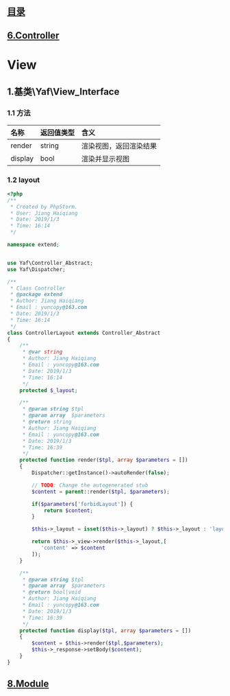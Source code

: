 ## [目录](https://github.com/yuncopy/yafr/blob/master/docs/index.md)

## [6.Controller](https://github.com/yuncopy/yafr/blob/master/docs/yaf/6.Controller.md)

# View

## 1.基类\Yaf\View_Interface

### 1.1 方法
|名称|返回值类型|含义|
|:--|:-------|:---|
|render|string|渲染视图，返回渲染结果|
|display|bool|渲染并显示视图|

### 1.2 layout
```php
<?php
/**
 * Created by PhpStorm.
 * User: Jiang Haiqiang
 * Date: 2019/1/3
 * Time: 16:14
 */

namespace extend;


use Yaf\Controller_Abstract;
use Yaf\Dispatcher;

/**
 * Class Controller
 * @package extend
 * Author: Jiang Haiqiang
 * Email : yuncopy@163.com
 * Date: 2019/1/3
 * Time: 16:14
 */
class ControllerLayout extends Controller_Abstract
{
    /**
     * @var string
     * Author: Jiang Haiqiang
     * Email : yuncopy@163.com
     * Date: 2019/1/3
     * Time: 16:14
     */
    protected $_layout;

    /**
     * @param string $tpl
     * @param array  $parameters
     * @return string
     * Author: Jiang Haiqiang
     * Email : yuncopy@163.com
     * Date: 2019/1/3
     * Time: 16:39
     */
    protected function render($tpl, array $parameters = [])
    {
        Dispatcher::getInstance()->autoRender(false);

        // TODO: Change the autogenerated stub
        $content = parent::render($tpl, $parameters);

        if($parameters['forbidLayout']) {
            return $content;
        }

        $this->_layout = isset($this->_layout) ? $this->_layout : 'layouts/main.phtml';

        return $this->_view->render($this->_layout,[
           'content' => $content
        ]);
    }

    /**
     * @param string $tpl
     * @param array  $parameters
     * @return bool|void
     * Author: Jiang Haiqiang
     * Email : yuncopy@163.com
     * Date: 2019/1/3
     * Time: 16:39
     */
    protected function display($tpl, array $parameters = [])
    {
        $content = $this->render($tpl,$parameters);
        $this->_response->setBody($content);
    }
}
```

## [8.Module](https://github.com/yuncopy/yafr/blob/master/docs/yaf/8.Module.md)